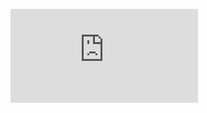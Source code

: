 ![alt text](https://github.com/Jason-Glover/Runway-Project/blob/ENV-dev/ServiceCatalogPipelineProject/Code%20Pipeline%20deploy%20of%20Service%20Catalog.pdf)